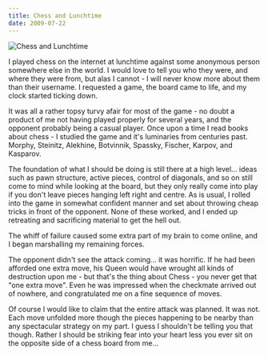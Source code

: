 ```yaml
---
title: Chess and Lunchtime
date: 2009-07-22
---
```


![Chess and Lunchtime](https://source.unsplash.com/Pll7AP6NFpY/1600x900)

I played chess on the internet at lunchtime against some anonymous person somewhere else in the world. I would love to tell you who they were, and where they were from, but alas I cannot - I will never know more about them than their username. I requested a game, the board came to life, and my clock started ticking down.

It was all a rather topsy turvy afair for most of the game - no doubt a product of me not having played properly for several years, and the opponent probably being a casual player. Once upon a time I read books about chess - I studied the game and it's luminaries from centuries past. Morphy, Steinitz, Alekhine, Botvinnik, Spassky, Fischer, Karpov, and Kasparov.

The foundation of what I should be doing is still there at a high level... ideas such as pawn structure, active pieces, control of diagonals, and so on still come to mind while looking at the board, but they only really come into play if you don't leave pieces hanging left right and centre. As is usual, I rolled into the game in somewhat confident manner and set about throwing cheap tricks in front of the opponent. None of these worked, and I ended up retreating and sacrificing material to get the hell out.

The whiff of failure caused some extra part of my brain to come online, and I began marshalling my remaining forces.

The opponent didn't see the attack coming... it was horrific. If he had been afforded one extra move, his Queen would have wrought all kinds of destruction upon me - but that's the thing about Chess - you never get that "one extra move". Even he was impressed when the checkmate arrived out of nowhere, and congratulated me on a fine sequence of moves.

Of course I would like to claim that the entire attack was planned. It was not. Each move unfolded more though the pieces happening to be nearby than any spectacular strategy on my part. I guess I shouldn't be telling you that though. Rather I should be striking fear into your heart less you ever sit on the opposite side of a chess board from me...